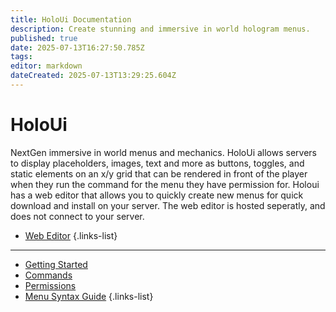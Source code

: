 ```yaml
---
title: HoloUi Documentation
description: Create stunning and immersive in world hologram menus.
published: true
date: 2025-07-13T16:27:50.785Z
tags: 
editor: markdown
dateCreated: 2025-07-13T13:29:25.604Z
---
```


# HoloUi
NextGen immersive in world menus and mechanics. HoloUi allows servers to display placeholders, images, text and more as buttons, toggles, and static elements on an x/y grid that can be rendered in front of the player when they run the command for the menu they have permission for. Holoui has a web editor that allows you to quickly create new menus for quick download and install on your server. The web editor is hosted seperatly, and does not connect to your server.
- [Web Editor](https://holoui.volmit.com)
{.links-list}
---

- [Getting Started](/doc/holoui/getting-started)
- [Commands](/doc/holoui/commands)
- [Permissions](/doc/holoui/permissions)
- [Menu Syntax Guide](/doc/holoui/menu)
{.links-list}

